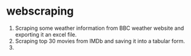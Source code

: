 # webscraping
1. Scraping some weather information from BBC weather website and exporting it an excel file.
2. Scraping top 30 movies from IMDb and saving it into a tabular form.
3. 
